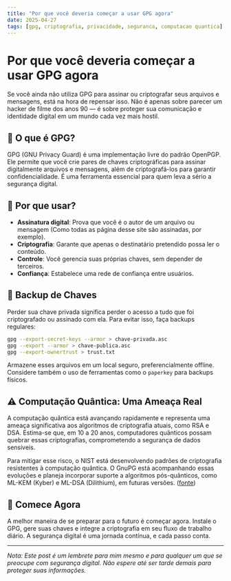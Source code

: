 ```yaml
---
title: "Por que você deveria começar a usar GPG agora"
date: 2025-04-27
tags: [gpg, criptografia, privacidade, seguranca, computacao quantica]
---
```


# Por que você deveria começar a usar GPG agora

Se você ainda não utiliza GPG para assinar ou criptografar seus arquivos e mensagens, está na hora de repensar isso. Não é apenas sobre parecer um hacker de filme dos anos 90 — é sobre proteger sua comunicação e identidade digital em um mundo cada vez mais hostil.

## 🔐 O que é GPG?

GPG (GNU Privacy Guard) é uma implementação livre do padrão OpenPGP. Ele permite que você crie pares de chaves criptográficas para assinar digitalmente arquivos e mensagens, além de criptografá-los para garantir confidencialidade. É uma ferramenta essencial para quem leva a sério a segurança digital.

## 🧠 Por que usar?

- **Assinatura digital**: Prova que você é o autor de um arquivo ou mensagem (Como todas as página desse site são assinadas, por exemplo).
- **Criptografia**: Garante que apenas o destinatário pretendido possa ler o conteúdo.
- **Controle**: Você gerencia suas próprias chaves, sem depender de terceiros.
- **Confiança**: Estabelece uma rede de confiança entre usuários.

## 💾 Backup de Chaves

Perder sua chave privada significa perder o acesso a tudo que foi criptografado ou assinado com ela. Para evitar isso, faça backups regulares:

```bash
gpg --export-secret-keys --armor > chave-privada.asc
gpg --export --armor > chave-publica.asc
gpg --export-ownertrust > trust.txt
```

Armazene esses arquivos em um local seguro, preferencialmente offline. Considere também o uso de ferramentas como o `paperkey` para backups físicos.

## ⚠️ Computação Quântica: Uma Ameaça Real

A computação quântica está avançando rapidamente e representa uma ameaça significativa aos algoritmos de criptografia atuais, como RSA e DSA. Estima-se que, em 10 a 20 anos, computadores quânticos possam quebrar essas criptografias, comprometendo a segurança de dados sensíveis.

Para mitigar esse risco, o NIST está desenvolvendo padrões de criptografia resistentes à computação quântica. O GnuPG está acompanhando essas evoluções e planeja incorporar suporte a algoritmos pós-quânticos, como ML-KEM (Kyber) e ML-DSA (Dilithium), em futuras versões. ([fonte](https://datatracker.ietf.org/doc/draft-ietf-openpgp-pqc/?utm_source=chatgpt.com))

## 🚀 Comece Agora

A melhor maneira de se preparar para o futuro é começar agora. Instale o GPG, gere suas chaves e integre a criptografia em seu fluxo de trabalho diário. A segurança digital é uma jornada contínua, e cada passo conta.

---

*Nota: Este post é um lembrete para mim mesmo e para qualquer um que se preocupe com segurança digital. Não espere até ser tarde demais para proteger suas informações.*
